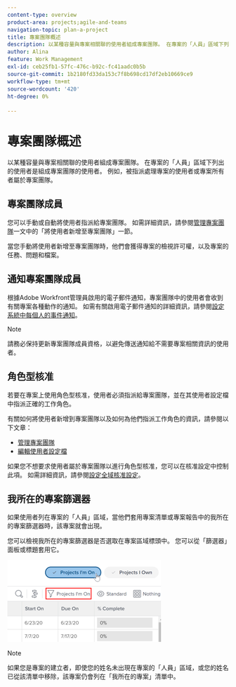 ```yaml
---
content-type: overview
product-area: projects;agile-and-teams
navigation-topic: plan-a-project
title: 專案團隊概述
description: 以某種容量與專案相關聯的使用者組成專案團隊。 在專案的「人員」區域下列出的使用者是組成專案團隊的使用者。
author: Alina
feature: Work Management
exl-id: ceb25fb1-57fc-476c-b92c-fc41aadc0b5b
source-git-commit: 1b2180fd33da153c7f8b698cd17df2eb10669ce9
workflow-type: tm+mt
source-wordcount: '420'
ht-degree: 0%

---
```


# 專案團隊概述

以某種容量與專案相關聯的使用者組成專案團隊。 在專案的「人員」區域下列出的使用者是組成專案團隊的使用者。 例如，被指派處理專案的使用者或專案所有者屬於專案團隊。

## 專案團隊成員

您可以手動或自動將使用者指派給專案團隊。 如需詳細資訊，請參閱[管理專案團隊](../../../manage-work/projects/planning-a-project/manage-project-team.md)一文中的「將使用者新增至專案團隊」一節。

當您手動將使用者新增至專案團隊時，他們會獲得專案的檢視許可權，以及專案的任務、問題和檔案。

## 通知專案團隊成員

根據Adobe Workfront管理員啟用的電子郵件通知，專案團隊中的使用者會收到有關專案各種動作的通知。 如需有關啟用電子郵件通知的詳細資訊，請參閱[設定系統中每個人的事件通知](../../../administration-and-setup/manage-workfront/emails/configure-event-notifications-for-everyone-in-the-system.md)。

>[!NOTE]
>
>請務必保持更新專案團隊成員資格，以避免傳送通知給不需要專案相關資訊的使用者。

## 角色型核准

若要在專案上使用角色型核准，使用者必須指派給專案團隊，並在其使用者設定檔中指派正確的工作角色。

有關如何將使用者新增到專案團隊以及如何為他們指派工作角色的資訊，請參閱以下文章：

* [管理專案團隊](../../../manage-work/projects/planning-a-project/manage-project-team.md)
* [編輯使用者設定檔](../../../administration-and-setup/add-users/create-and-manage-users/edit-a-users-profile.md)

如果您不想要求使用者屬於專案團隊以進行角色型核准，您可以在核准設定中控制此項。 如需詳細資訊，請參閱[設定全域核准設定](../../../administration-and-setup/customize-workfront/configure-approval-milestone-processes/establish-approval-settings.md)。

## 我所在的專案篩選器

如果使用者列在專案的「人員」區域，當他們套用專案清單或專案報告中的我所在的專案篩選器時，該專案就會出現。

您可以檢視我所在的專案篩選器是否選取在專案區域標頭中。 您可以從「篩選器」面板或標題套用它。

![](assets/nwe-project-list-buttons-350x187.png)

>[!NOTE]
>
>如果您是專案的建立者，即使您的姓名未出現在專案的「人員」區域，或您的姓名已從該清單中移除，該專案仍會列在「我所在的專案」清單中。
